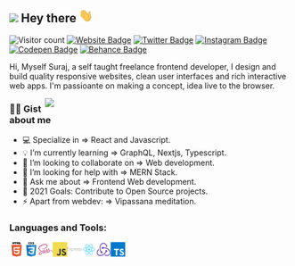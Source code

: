 ## <img src="https://user-images.githubusercontent.com/6918020/98543782-fa15ed80-22b8-11eb-8930-02afff68bb8a.gif" width="70" /> Hey there <img src="https://raw.githubusercontent.com/ABSphreak/ABSphreak/master/gifs/Hi.gif" width="25px" height="25"/>

![Visitor count](https://komarev.com/ghpvc/?username=enggsuraj)
[![Website Badge](https://img.shields.io/badge/Website-3b5998?style=flat-square&logo=google-chrome&logoColor=white)](https://blogtheorem.com/)
[![Twitter Badge](https://img.shields.io/badge/-Twitter-00acee?style=flat-square&logo=Twitter&logoColor=white)](https://twitter.com/blogtheorem)
[![Instagram Badge](https://img.shields.io/badge/-Instagram-e4405f?style=flat-square&logo=Instagram&logoColor=white)](https://instagram.com/blogtheorem/)
[![Codepen Badge](https://aleen42.github.io/badges/src/codepen.svg)](https://codepen.io/enggsuraj) 
[![Behance Badge](https://aleen42.github.io/badges/src/behance.svg)](https://www.behance.net/blogtheorem99)

Hi, Myself Suraj, a self taught freelance frontend developer, I design and build quality responsive websites, clean user interfaces and rich interactive web apps.  I'm passioante on making a concept, idea live to the browser. 

<img align="right" src="https://user-images.githubusercontent.com/6918020/119264675-c6ba0100-bc01-11eb-8acd-9890fcac97b8.png" width="440" />


### 👨‍💻 Gist about me 

- 💻 Specialize in => React and Javascript.
- 💡 I’m currently learning => GraphQL, Nextjs, Typescript.
- 🔸 I’m looking to collaborate on => Web development.
- 🤔 I’m looking for help with => MERN Stack.
- 💬 Ask me about => Frontend Web development.
- 🥅 2021 Goals: Contribute to Open Source projects.
- ⚡ Apart from webdev: => Vipassana meditation.

### Languages and Tools:

<img align="left" alt="HTML5" width="26px" src="https://raw.githubusercontent.com/github/explore/80688e429a7d4ef2fca1e82350fe8e3517d3494d/topics/html/html.png" />
<img align="left" alt="CSS3" width="26px" src="https://raw.githubusercontent.com/github/explore/80688e429a7d4ef2fca1e82350fe8e3517d3494d/topics/css/css.png" />
<img align="left" alt="Sass" width="26px" src="https://raw.githubusercontent.com/github/explore/80688e429a7d4ef2fca1e82350fe8e3517d3494d/topics/sass/sass.png" />
<img align="left" alt="JavaScript" width="26px" src="https://raw.githubusercontent.com/github/explore/80688e429a7d4ef2fca1e82350fe8e3517d3494d/topics/javascript/javascript.png" />
<img align="left" alt="React" width="26px" src="https://raw.githubusercontent.com/github/explore/80688e429a7d4ef2fca1e82350fe8e3517d3494d/topics/express/express.png" />
<img align="left" alt="React" width="26px" src="https://raw.githubusercontent.com/github/explore/80688e429a7d4ef2fca1e82350fe8e3517d3494d/topics/react/react.png" />
<img align="left" alt="React" width="26px" src="https://raw.githubusercontent.com/github/explore/80688e429a7d4ef2fca1e82350fe8e3517d3494d/topics/redux/redux.png" />
<img align="left" alt="React" width="26px" src="https://raw.githubusercontent.com/github/explore/80688e429a7d4ef2fca1e82350fe8e3517d3494d/topics/typescript/typescript.png" />
